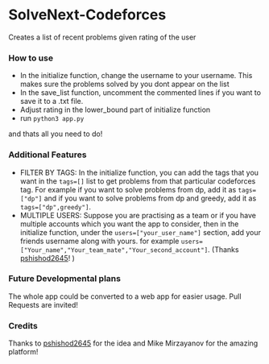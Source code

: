 # SolveNext-Codeforces

Creates a list of recent problems given rating of the user

### How to use

- In the initialize function, change the username to your username. This makes sure the problems solved by you dont appear on the list
- In the save_list function, uncomment the commented lines if you want to save it to a .txt file.
- Adjust rating in the lower_bound part of initialize function
- run ```python3 app.py```

and thats all you need to do!

### Additional Features

- FILTER BY TAGS: In the initialize function, you can add the tags that you want in the ```tags=[]``` list to get problems from that particular codeforces tag. For example if you want to solve problems from dp, add it as ```tags=["dp"]``` and if you want to solve problems from dp and greedy, add it as ```tags=["dp",greedy"]```.
- MULTIPLE USERS: Suppose you are practising as a team or if you have multiple accounts which you want the app to consider, then in the initialize function, under the ```users=["your_user_name"]``` section, add your friends username along with yours. for example ```users=["Your_name","Your_team_mate","Your_second_account"]```. (Thanks [pshishod2645](codeforces.com/profile/pshishod2645)! )

### Future Developmental plans

The whole app could be converted to a web app for easier usage. Pull Requests are invited!

### Credits

Thanks to [pshishod2645](codeforces.com/profile/pshishod2645) for the idea and Mike Mirzayanov for the amazing platform!